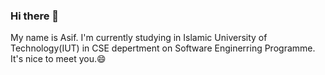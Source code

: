 ### Hi there 👋
My name is Asif. I'm currently studying in Islamic University of Technology(IUT) in CSE depertment on Software Enginerring Programme.
It's nice to meet you.😄

<!--
**thebigby10/thebigby10** is a ✨ _special_ ✨ repository because its `README.md` (this file) appears on your GitHub profile.

Here are some ideas to get you started:

- 🔭 I’m currently working on ...
- 🌱 I’m currently learning ...
- 👯 I’m looking to collaborate on ...
- 🤔 I’m looking for help with ...
- 💬 Ask me about ...
- 📫 How to reach me: ...
- 😄 Pronouns: ...
- ⚡ Fun fact: ...
-->
